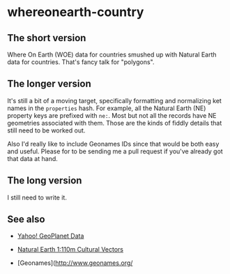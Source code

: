 whereonearth-country
==

The short version
--

Where On Earth (WOE) data for countries smushed up with Natural Earth data for
countries. That's fancy talk for "polygons".

The longer version
--

It's still a bit of a moving target, specifically formatting and normalizing ket
names in the `properties` hash. For example, all the Natural Earth (NE) property
keys are prefixed with `ne:`. Most but not all the records have NE geometries
associated with them. Those are the kinds of fiddly details that still need to
be worked out.

Also I'd really like to include Geonames IDs since that would be both easy and
useful. Please for to be sending me a pull request if you've already got that
data at hand.

The long version
--

I still need to write it.

See also
--

* [Yahoo! GeoPlanet Data](http://developer.yahoo.com/geo/geoplanet/data/)

* [Natural Earth 1:110m Cultural Vectors](http://www.naturalearthdata.com/downloads/110m-cultural-vectors/)

* [Geonames](http://www.geonames.org/
